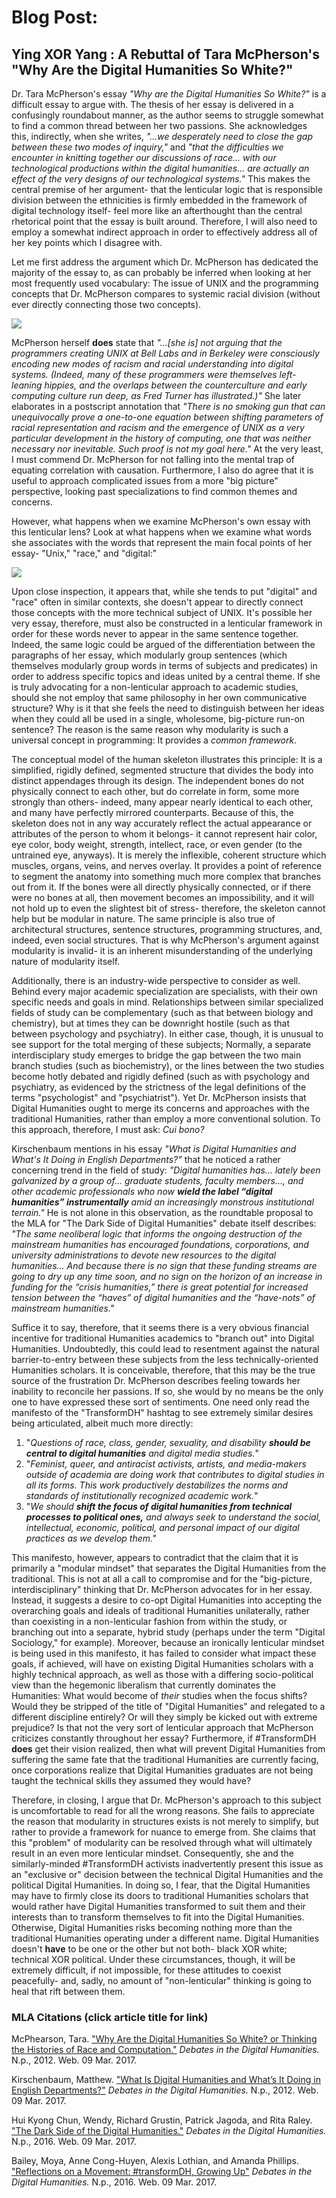 # Blog Post:
## Ying XOR Yang : A Rebuttal of Tara McPherson's "Why Are the Digital Humanities So White?"

  Dr. Tara McPherson's essay _"Why are the Digital Humanities So White?"_ is a difficult essay to argue with. The thesis of her essay is delivered in a confusingly roundabout manner, as the author seems to struggle somewhat to find a common thread between her two passions. She acknowledges this, indirectly, when she writes, _"...we desperately need to close the gap between these two modes of inquiry,"_ and _"that the difficulties we encounter in knitting together our discussions of race... with our technological productions within the digital humanities... are actually an effect of the very designs of our technological systems."_ This makes the central premise of her argument- that the lenticular logic that is responsible division between the ethnicities is firmly embedded in the framework of digital technology itself- feel more like an afterthought than the central rhetorical point that the essay is built around. Therefore, I will also need to employ a somewhat indirect approach in order to effectively address all of her key points which I disagree with.

  Let me first address the argument which Dr. McPherson has dedicated the majority of the essay to, as can probably be inferred when looking at her most frequently used vocabulary: The issue of UNIX and the programming concepts that Dr. McPherson compares to systemic racial division (without ever directly connecting those two concepts).
  
![](images/visualization.png)

  McPherson herself **does** state that _"...[she is] not arguing that the programmers creating UNIX at Bell Labs and in Berkeley were consciously encoding new modes of racism and racial understanding into digital systems. (Indeed, many of these programmers were themselves left-leaning hippies, and the overlaps between the counterculture and early computing culture run deep, as Fred Turner has illustrated.)"_ She later elaborates in a postscript annotation that _"There is no smoking gun that can unequivocally prove a one-to-one equation between shifting parameters of racial representation and racism and the emergence of UNIX as a very particular development in the history of computing, one that was neither necessary nor inevitable. Such proof is not my goal here."_ At the very least, I must commend Dr. McPherson for not falling into the mental trap of equating correlation with causation. Furthermore, I also do agree that it is useful to approach complicated issues from a more "big picture" perspective, looking past specializations to find common themes and concerns.  
  
  However, what happens when we examine McPherson's own essay with this lenticular lens? Look at what happens when we examine what words she associates with the words that represent the main focal points of her essay- "Unix," "race," and "digital:"

![](images/links.png)

  Upon close inspection, it appears that, while she tends to put "digital" and "race" often in similar contexts, she doesn't appear to directly connect those concepts with the more technical subject of UNIX. It's possible her very essay, therefore, must also be constructed in a lenticular framework in order for these words never to appear in the same sentence together. Indeed, the same logic could be argued of the differentiation between the paragraphs of her essay, which modularly group sentences (which themselves modularly group words in terms of subjects and predicates) in order to address specific topics and ideas united by a central theme. If she is truly advocating for a non-lenticular approach to academic studies, should she not employ that same philosophy in her own communicative structure? Why is it that she feels the need to distinguish between her ideas when they could all be used in a single, wholesome, big-picture run-on sentence? The reason is the same reason why modularity is such a universal concept in programming: It provides a _common framework_. 
  
  The conceptual model of the human skeleton illustrates this principle: It is a simplified, rigidly defined, segmented structure that divides the body into distinct appendages through its design. The independent bones do not physically connect to each other, but do correlate in form, some more strongly than others- indeed, many appear nearly identical to each other, and many have perfectly mirrored counterparts. Because of this, the skeleton does not in any way accurately reflect the actual appearance or attributes of the person to whom it belongs- it cannot represent hair color, eye color, body weight, strength, intellect, race, or even gender (to the untrained eye, anyways). It is merely the inflexible, coherent structure which muscles, organs, veins, and nerves overlay. It provides a point of reference to segment the anatomy into something much more complex that branches out from it. If the bones were all directly physically connected, or if there were no bones at all, then movement becomes an impossibility, and it will not hold up to even the slightest bit of stress- therefore, the skeleton cannot help but be modular in nature. The same principle is also true of architectural structures, sentence structures, programming structures, and, indeed, even social structures. That is why McPherson's argument against modularity is invalid- it is an inherent misunderstanding of the underlying nature of modularity itself.

 Additionally, there is an industry-wide perspective to consider as well. Behind every major academic specialization are specialists, with their own specific needs and goals in mind. Relationships between similar specialized fields of study can be complementary (such as that between biology and chemistry), but at times they can be downright hostile (such as that between psychology and psychiatry). In either case, though, it is unusual to see support for the total merging of these subjects; Normally, a separate interdisciplary study emerges to bridge the gap between the two main branch studies (such as biochemistry), or the lines between the two studies become hotly debated and rigidly defined (such as with psychology and psychiatry, as evidenced by the strictness of the legal definitions of the terms "psychologist" and "psychiatrist"). Yet Dr. McPherson insists that Digital Humanities ought to merge its concerns and approaches with the traditional Humanities, rather than employ a more conventional solution. To this approach, therefore, I must ask: _Cui bono?_

  Kirschenbaum mentions in his essay _"What is Digital Humanities and What's It Doing in English Departments?"_ that he noticed a rather concerning trend in the field of study: _"Digital humanities has... lately been galvanized by a group of... graduate students, faculty members..., and other academic professionals who now **wield the label “digital humanities” instrumentally** amid an increasingly monstrous institutional terrain."_ He is not alone in this observation, as the roundtable proposal to the MLA for "The Dark Side of Digital Humanities" debate itself describes: _"The same neoliberal logic that informs the ongoing destruction of the mainstream humanities has encouraged foundations, corporations, and university administrations to devote new resources to the digital humanities... And because there is no sign that these funding streams are going to dry up any time soon, and no sign on the horizon of an increase in funding for the “crisis humanities,” there is great potential for increased tension between the “haves” of digital humanities and the “have-nots” of mainstream humanities."_ 

 Suffice it to say, therefore, that it seems there is a very obvious financial incentive for traditional Humanities academics to "branch out" into Digital Humanities. Undoubtedly, this could lead to resentment against the natural barrier-to-entry between these subjects from the less technically-oriented Humanities scholars. It is conceivable, therefore, that this may be the true source of the frustration Dr. McPherson describes feeling towards her inability to reconcile her passions. If so, she would by no means be the only one to have expressed these sort of sentiments. One need only read the manifesto of the "TransformDH" hashtag to see extremely similar desires being articulated, albeit much more directly:
  
1. "_Questions of race, class, gender, sexuality, and disability **should be central to digital humanities** and digital media studies._"
2. "_Feminist, queer, and antiracist activists, artists, and media-makers outside of academia are doing work that contributes to digital studies in all its forms. This work productively destabilizes the norms and standards of institutionally recognized academic work._"
3. "_We should **shift the focus of digital humanities from technical processes to political ones,** and always seek to understand the social, intellectual, economic, political, and personal impact of our digital practices as we develop them."_

This manifesto, however, appears to contradict that the claim that it is primarily a "modular mindset" that separates the Digital Humanities from the traditional. This is not at all a call to compromise and for the "big-picture, interdisciplinary" thinking that Dr. McPherson advocates for in her essay. Instead, it suggests a desire to co-opt Digital Humanities into accepting the overarching goals and ideals of traditional Humanities unilaterally, rather than coexisting in a non-lenticular fashion from within the study, or branching out into a separate, hybrid study (perhaps under the term "Digital Sociology," for example). Moreover, because an ironically lenticular mindset is being used in this manifesto, it has failed to consider what impact these goals, if achieved, will have on existing Digital Humanities scholars with a highly technical approach, as well as those with a differing socio-political view than the hegemonic liberalism that currently dominates the Humanities: What would become of _their_ studies when the focus shifts? Would they be stripped of the title of "Digital Humanities" and relegated to a different discipline entirely? Or will they simply be kicked out with extreme prejudice? Is that not the very sort of lenticular approach that McPherson criticizes constantly throughout her essay? Furthermore, if #TransformDH **does** get their vision realized, then what will prevent Digital Humanities from suffering the same fate that the traditional Humanities are currently facing, once corporations realize that Digital Humanities graduates are not being taught the technical skills they assumed they would have?

  Therefore, in closing, I argue that Dr. McPherson's approach to this subject is uncomfortable to read for all the wrong reasons. She fails to appreciate the reason that modularity in structures exists is not merely to simplify, but rather to provide a framework for nuance to emerge from. She claims that this "problem" of modularity can be resolved through what will ultimately result in an even more lenticular mindset. Consequently, she and the similarly-minded #TransformDH activists inadvertently present this issue as an "exclusive or" decision between the technical Digital Humanities and the political Digital Humanities. In doing so, I fear, that the Digital Humanities may have to firmly close its doors to traditional Humanities scholars that would rather have Digital Humanities transformed to suit them and their interests than to transform themselves to fit into the Digital Humanities. Otherwise, Digital Humanities risks becoming nothing more than the traditional Humanities operating under a different name. Digital Humanities doesn't **have** to be one or the other but not both- black XOR white; technical XOR political. Under these circumstances, though, it will be extremely difficult, if not impossible, for these attitudes to coexist peacefully- and, sadly, no amount of "non-lenticular" thinking is going to heal that rift between them.

### MLA Citations (click article title for link)

  McPhearson, Tara. ["Why Are the Digital Humanities So White? or Thinking the Histories of Race and Computation."](http://dhdebates.gc.cuny.edu/debates/text/29) _Debates in the Digital Humanities._ N.p., 2012. Web. 09 Mar. 2017.

  Kirschenbaum, Matthew. ["What Is Digital Humanities and What’s It Doing in English Departments?"](http://dhdebates.gc.cuny.edu/debates/text/38) _Debates in the Digital Humanities._ N.p., 2012. Web. 09 Mar. 2017.
  
  Hui Kyong Chun, Wendy, Richard Grustin, Patrick Jagoda, and Rita Raley. ["The Dark Side of the Digital Humanities."](http://dhdebates.gc.cuny.edu/debates/text/89) _Debates in the Digital Humanities._ N.p., 2016. Web. 09 Mar. 2017.
  
  Bailey, Moya, Anne Cong-Huyen, Alexis Lothian, and Amanda Phillips. ["Reflections on a Movement: #transformDH, Growing Up"](http://dhdebates.gc.cuny.edu/debates/text/59) _Debates in the Digital Humanities._ N.p., 2016. Web. 09 Mar. 2017.
  

